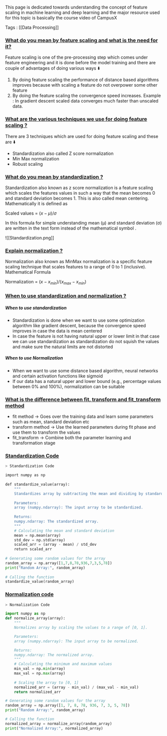This page is dedicated towards understanding the concept of feature scaling in machine learning and deep learning and the major resource used for this topic is basically the course video of CampusX

Tags : [[Data Processing]]


### [What do you mean by feature scaling and what is the need for it?](#)

Feature scaling is one of the pre-processing step which comes under feature engineering and it is done before the model training and there are couple of advantages of doing various ways ⬇️

1. By doing feature scaling the performance of distance based algorithms improves because with scaling a feature do not overpower some other feature
2. By doing the feature scaling the convergence speed increases. Example : In gradient descent scaled data converges much faster than unscaled data.

### [What are the various techniques we use for doing feature scaling ?](#)

There are 3 techniques which are used for doing feature scaling and these are ⬇️

- Standardization also called Z score normalization
- Min Max normalization
- Robust scaling


### [What do you mean by standardization ?](#)

Standardization also known as z score normalization is a feature scaling which scales the  features values in such a way that the mean becomes 0 and standard deviation becomes 1. This is also called mean centering. Mathematically it is defined as 

Scaled values = $(x - μ)/σ$

In this formula for simple understanding mean (μ) and standard deviation (σ) are written in the text form instead of the mathematical symbol .

![[Standardization.png]]

### [Explain normalization ?](#)

Normalization also known as MinMax normalization is a specific feature scaling technique  that scales features to a range of 0 to 1 (inclusive). Mathematical Formula

Normalization = $(x - x_{min})/(x_{max}-x_{min})$ 

### [When to use standardization and normalization ?](#)

##### When to use standardization

- Standardization is done when we want to use some optimization algorithm like gradient descent, because the convergence speed improves in case the data is mean centered    
- In case the feature is not having natural upper or lower limit in that case we can use standardization as standardization do not squish the values and make sure the natural limits are not distorted
##### When to use Normalization

- When we want to use some distance based algorithm, neural networks and certain activation functions like sigmoid
- If our data has a natural upper and lower bound (e.g., percentage values between 0% and 100%), normalization can be suitable

### [What is the difference between fit, transform and fit_transform method](#)

- fit method → Goes over the training data and learn some parameters such as mean, standard deviation etc
- transform method → Use the learned parameters during fit phase and use them to transform the values
 - fit_transform → Combine both the parameter learning and transformation stage


### [Standardization Code](#)

```python
> Standardization Code

import numpy as np  
  
def standardize_value(array):  
    """  
    Standardizes array by subtracting the mean and dividing by standard deviation.  
  
    Parameters:  
    array (numpy.ndarray): The input array to be standardized.  
  
    Returns:  
    numpy.ndarray: The standardized array.  
    """  
    # Calculating the mean and standard deviation  
    mean = np.mean(array)  
    std_dev = np.std(array)  
    scaled_arr = (array - mean) / std_dev  
    return scaled_arr  
  
# Generating some random values for the array  
random_array = np.array([1,7,8,78,936,7,3,5,78])  
print("Random Array:", random_array)  
  
# Calling the function  
standardize_value(random_array)
```

### [Normalization code](#)

```python
> Normalization Code

import numpy as np
def normalize_array(array):
    """
    Normalizes array by scaling the values to a range of [0, 1].

    Parameters:
    array (numpy.ndarray): The input array to be normalized.

    Returns:
    numpy.ndarray: The normalized array.
    """
    # Calculating the minimum and maximum values
    min_val = np.min(array)
    max_val = np.max(array)
    
    # Scaling the array to [0, 1]
    normalized_arr = (array - min_val) / (max_val - min_val)
    return normalized_arr

# Generating some random values for the array
random_array = np.array([1, 7, 8, 78, 936, 7, 3, 5, 78])
print("Random Array:", random_array)

# Calling the function
normalized_array = normalize_array(random_array)
print("Normalized Array:", normalized_array)
